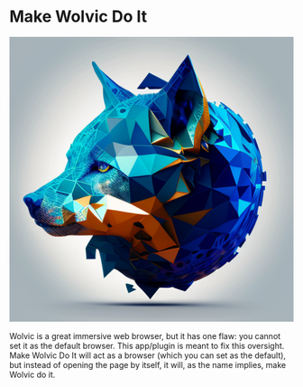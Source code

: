 # Make Wolvic Do It
![logo](https://raw.githubusercontent.com/Veticia/MakeWolvicDoIt/main/app/src/main/res/drawable/ic_launcher.png)

Wolvic is a great immersive web browser, but it has one flaw: you cannot set it as the default browser. This app/plugin is meant to fix this oversight. Make Wolvic Do It will act as a browser (which you can set as the default), but instead of opening the page by itself, it will, as the name implies, make Wolvic do it.
